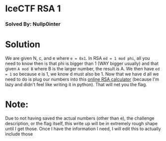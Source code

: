# IceCTF RSA 1
### Solved By: Nullp0inter

# Solution
We are given N, c, and e where `e = 0x1`. In RSA `ed = 1 mod phi`, all you need to know then is that phi is bigger than 1 (WAY bigger usually) and that given
`A mod B` where B is the larger number, the result is A. We then have `ed = 1` so because e is 1, we know d must also be 1. Now that we have d all we need to do
is plug our numbers into this [online RSA calculator](http://nmichaels.org/rsa.py "Online RSA Tool") (because I'm lazy and didn't feel like writing it in python).
That will net you the flag.

# Note:
Due to not having saved the actual numbers (other than e), the challenge description, or the flag itself, this write up will be in extremely rough shape until I get those.
Once I have the information I need, I will edit this to actually include those

